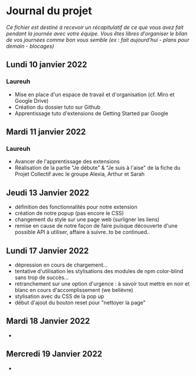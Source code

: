 # Journal du projet

*Ce fichier est destiné à recevoir un récapitulatif de ce que vous avez fait pendant la journée avec votre équipe. Vous êtes libres d'organiser le bilan de vos journées comme bon vous semble (ex : fait aujourd'hui - plans pour demain - blocages)*

## Lundi 10 janvier 2022

### Laureuh
- Mise en place d'un espace de travail et d'organisation (cf. Miro et Google Drive)
- Création du dossier tuto sur Github
- Apprentissage tuto d'extensions de Getting Started par Google

## Mardi 11 janvier 2022

### Laureuh
- Avancer de l'apprentissage des extensions
- Réalisation de la partie "Je débute" & "Je suis à l'aise" de la fiche du Projet Collectif avec le groupe Alexia, Arthur et Sarah


## Jeudi 13 Janvier 2022

- définition des fonctionnalités pour notre extension
- création de notre popup (pas encore le CSS)
- changement du style sur une page web (surligner les liens)
- remise en cause de notre façon de faire puisque découverte d'une possible API à utiliser, affaire à suivre..to be continued..

## Lundi 17 Janvier 2022

- dépression en cours de chargement...
- tentative d'utilisation les stylisations des modules de npm color-blind sans trop de succès...
- retranchement sur une option d'urgence : à savoir tout mettre en noir et blanc en cours d'accomplissement (we belièvre)
- stylisation avec du CSS de la pop up
- début d'ajout du bouton reset pour "nettoyer la page"

## Mardi 18 Janvier 2022

- 

## Mercredi 19 Janvier 2022

- 